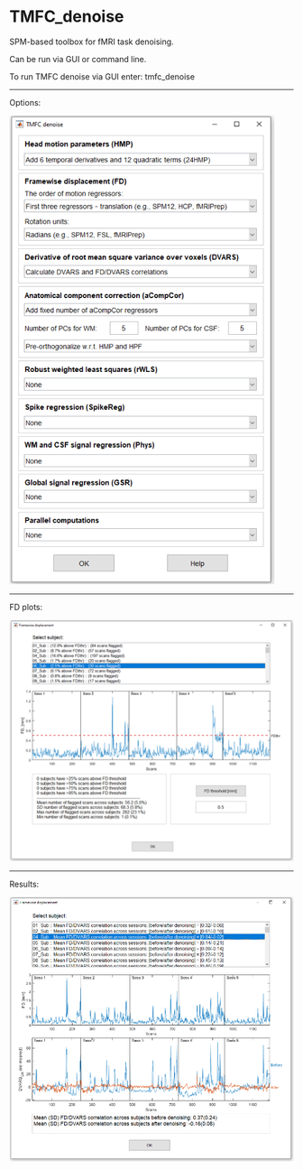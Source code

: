# TMFC_denoise
SPM-based toolbox for fMRI task denoising. 

Can be run via GUI or command line.

To run TMFC denoise via GUI enter: tmfc_denoise

----------------------------------------------
Options:

<img src = "denoising/options.PNG" width = 470>

----------------------------------------------
FD plots:

<img src = "denoising/FD_example.PNG" width = 700>

----------------------------------------------
Results:

<img src = "denoising/results_example.png" width = 700>
